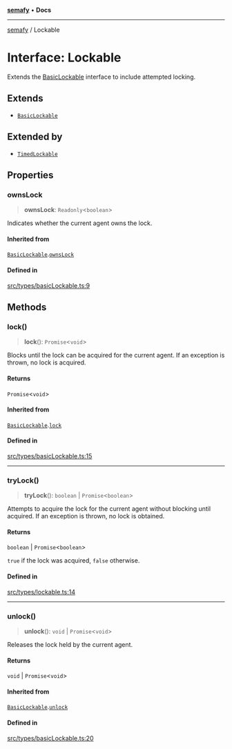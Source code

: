 [**semafy**](../README.md) • **Docs**

***

[semafy](../globals.md) / Lockable

# Interface: Lockable

Extends the [BasicLockable](BasicLockable.md) interface to include attempted locking.

## Extends

- [`BasicLockable`](BasicLockable.md)

## Extended by

- [`TimedLockable`](TimedLockable.md)

## Properties

### ownsLock

> **ownsLock**: `Readonly`\<`boolean`\>

Indicates whether the current agent owns the lock.

#### Inherited from

[`BasicLockable`](BasicLockable.md).[`ownsLock`](BasicLockable.md#ownslock)

#### Defined in

[src/types/basicLockable.ts:9](https://github.com/havelessbemore/semafy/blob/ca2cc9ffc3280184c354e01434b31848132e4954/src/types/basicLockable.ts#L9)

## Methods

### lock()

> **lock**(): `Promise`\<`void`\>

Blocks until the lock can be acquired for the current agent.
If an exception is thrown, no lock is acquired.

#### Returns

`Promise`\<`void`\>

#### Inherited from

[`BasicLockable`](BasicLockable.md).[`lock`](BasicLockable.md#lock)

#### Defined in

[src/types/basicLockable.ts:15](https://github.com/havelessbemore/semafy/blob/ca2cc9ffc3280184c354e01434b31848132e4954/src/types/basicLockable.ts#L15)

***

### tryLock()

> **tryLock**(): `boolean` \| `Promise`\<`boolean`\>

Attempts to acquire the lock for the current agent
without blocking until acquired. If an exception
is thrown, no lock is obtained.

#### Returns

`boolean` \| `Promise`\<`boolean`\>

`true` if the lock was acquired, `false` otherwise.

#### Defined in

[src/types/lockable.ts:14](https://github.com/havelessbemore/semafy/blob/ca2cc9ffc3280184c354e01434b31848132e4954/src/types/lockable.ts#L14)

***

### unlock()

> **unlock**(): `void` \| `Promise`\<`void`\>

Releases the lock held by the current agent.

#### Returns

`void` \| `Promise`\<`void`\>

#### Inherited from

[`BasicLockable`](BasicLockable.md).[`unlock`](BasicLockable.md#unlock)

#### Defined in

[src/types/basicLockable.ts:20](https://github.com/havelessbemore/semafy/blob/ca2cc9ffc3280184c354e01434b31848132e4954/src/types/basicLockable.ts#L20)
